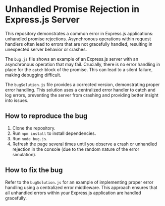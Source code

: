# Unhandled Promise Rejection in Express.js Server

This repository demonstrates a common error in Express.js applications: unhandled promise rejections.  Asynchronous operations within request handlers often lead to errors that are not gracefully handled, resulting in unexpected server behavior or crashes.

The `bug.js` file shows an example of an Express.js server with an asynchronous operation that may fail.  Crucially, there is no error handling in place for the `catch` block of the promise.  This can lead to a silent failure, making debugging difficult.

The `bugSolution.js` file provides a corrected version, demonstrating proper error handling.  This solution uses a centralized error handler to catch and log errors, preventing the server from crashing and providing better insight into issues.

## How to reproduce the bug

1. Clone the repository.
2. Run `npm install` to install dependencies.
3. Run `node bug.js`.
4. Refresh the page several times until you observe a crash or unhandled rejection in the console (due to the random nature of the error simulation).

## How to fix the bug

Refer to the `bugSolution.js` for an example of implementing proper error handling using a centralized error middleware.  This approach ensures that all unhandled errors within your Express.js application are handled gracefully. 
